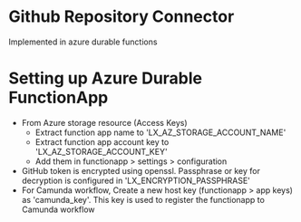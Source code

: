 # Github Repository Connector

Implemented in azure durable functions


#  Setting up Azure Durable FunctionApp

- From Azure storage resource (Access Keys)
    - Extract function app name to 'LX_AZ_STORAGE_ACCOUNT_NAME' 
    - Extract function app account key to 'LX_AZ_STORAGE_ACCOUNT_KEY'
    - Add them in functionapp > settings > configuration
- GitHub token is encrypted using openssl. Passphrase or key for decryption is configured in 'LX_ENCRYPTION_PASSPHRASE'
- For Camunda workflow, Create a new host key (functionapp > app keys) as 'camunda_key'.
  This key is used to register the functionapp to Camunda workflow
